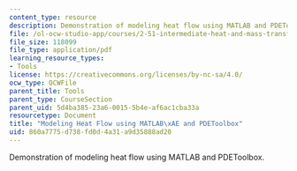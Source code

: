 ```yaml
---
content_type: resource
description: Demonstration of modeling heat flow using MATLAB and PDEToolbox.
file: /ol-ocw-studio-app/courses/2-51-intermediate-heat-and-mass-transfer-fall-2008/860a7775d738fd0d4a31a9d35888ad20_heatflow.pdf
file_size: 118099
file_type: application/pdf
learning_resource_types:
- Tools
license: https://creativecommons.org/licenses/by-nc-sa/4.0/
ocw_type: OCWFile
parent_title: Tools
parent_type: CourseSection
parent_uid: 5d4ba385-23a6-0015-5b4e-af6ac1cba33a
resourcetype: Document
title: "Modeling Heat Flow using MATLAB\xAE and PDEToolbox"
uid: 860a7775-d738-fd0d-4a31-a9d35888ad20
---
```

Demonstration of modeling heat flow using MATLAB and PDEToolbox.